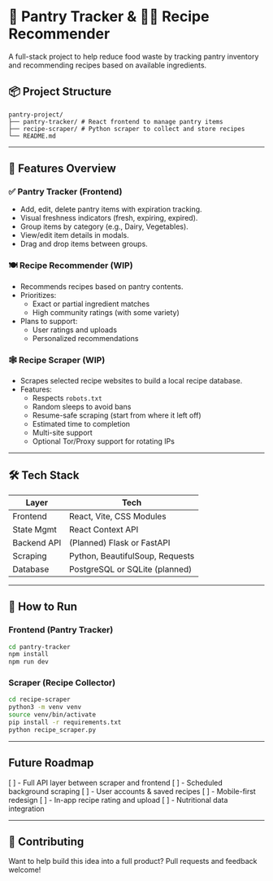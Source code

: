 # 🥫 Pantry Tracker & 🧑‍🍳 Recipe Recommender

A full-stack project to help reduce food waste by tracking pantry inventory and recommending recipes based on available ingredients.

## 📦 Project Structure
```
pantry-project/
├── pantry-tracker/ # React frontend to manage pantry items
├── recipe-scraper/ # Python scraper to collect and store recipes
└── README.md
```

---

## 🧭 Features Overview

### ✅ Pantry Tracker (Frontend)
- Add, edit, delete pantry items with expiration tracking.
- Visual freshness indicators (fresh, expiring, expired).
- Group items by category (e.g., Dairy, Vegetables).
- View/edit item details in modals.
- Drag and drop items between groups.

### 🍽️ Recipe Recommender (WIP)
- Recommends recipes based on pantry contents.
- Prioritizes:
  - Exact or partial ingredient matches
  - High community ratings (with some variety)
- Plans to support:
  - User ratings and uploads
  - Personalized recommendations

### 🕸️ Recipe Scraper (WIP)
- Scrapes selected recipe websites to build a local recipe database.
- Features:
  - Respects `robots.txt`
  - Random sleeps to avoid bans
  - Resume-safe scraping (start from where it left off)
  - Estimated time to completion
  - Multi-site support
  - Optional Tor/Proxy support for rotating IPs

---

## 🛠️ Tech Stack

| Layer         | Tech                            |
|--------------|----------------------------------|
| Frontend     | React, Vite, CSS Modules         |
| State Mgmt   | React Context API                |
| Backend API  | (Planned) Flask or FastAPI       |
| Scraping     | Python, BeautifulSoup, Requests  |
| Database     | PostgreSQL or SQLite (planned)   |

---

## 🧪 How to Run

### Frontend (Pantry Tracker)
```bash
cd pantry-tracker
npm install
npm run dev
```

### Scraper (Recipe Collector)
```bash
cd recipe-scraper
python3 -m venv venv
source venv/bin/activate
pip install -r requirements.txt
python recipe_scraper.py
```

---

## Future Roadmap

[ ] - Full API layer between scraper and frontend
[ ] - Scheduled background scraping
[ ] - User accounts & saved recipes
[ ] - Mobile-first redesign
[ ] - In-app recipe rating and upload
[ ] - Nutritional data integration

---

## 🤝 Contributing
Want to help build this idea into a full product? Pull requests and feedback welcome!

